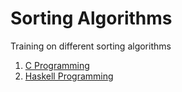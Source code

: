 # Sorting Algorithms

Training on different sorting algorithms

1. [C Programming](C/README.md)
2. [Haskell Programming](Haskell/README.md)
